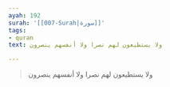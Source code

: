 ```yaml
---
ayah: 192
surah: '[[007-Surah|سورة]]'
tags:
- quran
text: ولا يستطيعون لهم نصرا ولا أنفسهم ينصرون

---
```

> ولا يستطيعون لهم نصرا ولا أنفسهم ينصرون
